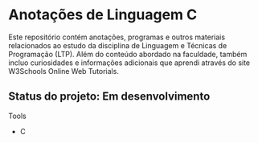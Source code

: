 <h1>Anotações de Linguagem C</h1>
<p>Este repositório contém anotações, programas e outros materiais relacionados ao estudo da disciplina de Linguagem e Técnicas de Programação (LTP). Além do conteúdo abordado na faculdade, também incluo curiosidades e informações adicionais que aprendi através do site W3Schools Online Web Tutorials.</p>
<h2>Status do projeto: Em desenvolvimento</h2>
<p>Tools</p>
<ul>
    <li>C</li>
</ul>